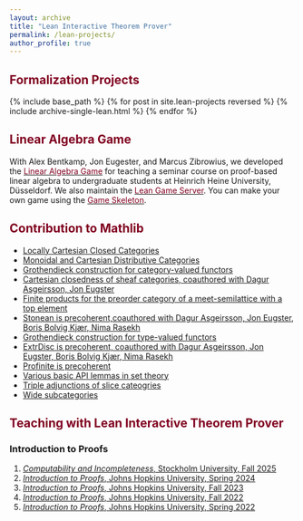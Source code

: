 ```yaml
---
layout: archive
title: "Lean Interactive Theorem Prover"
permalink: /lean-projects/
author_profile: true
---
```



<h2><font color="#800020"> Formalization Projects </font></h2>
{% include base_path %}
{% for post in site.lean-projects reversed %}
  {% include archive-single-lean.html %}
{% endfor %}

<!-- {% include base_path %}
{% for post in site.lean reversed %}
  {% include archive-single-lean.html %}
{% endfor %} -->


<h2><font color="#800020">Linear Algebra Game</font></h2>
With Alex Bentkamp, Jon Eugester, and Marcus Zibrowius, we developed the <a href="https://adam.math.hhu.de/#/g/hhu-adam/robo"><font color="#800020">Linear Algebra Game</font></a> for teaching a seminar course on proof-based linear algebra to undergraduate students at Heinrich Heine University, Düsseldorf. We also maintain the <a href="https://adam.math.hhu.de"><font color="#800020">Lean Game Server</font></a>. You can make your own game using the <a href="https://github.com/hhu-adam/GameSkeleton"><font color="#800020">Game Skeleton</font></a>.

<!-- See more about this in the following link below from a talk I gave at the Hausdorff Research Institute in Mathematics (HIM), Bonn.  -->

<!-- <a href="https://www.youtube.com/watch?v=f8LuzA7k4K4"><i class="fa fa-fw fa-youtube" aria-hidden="true"></i> Linear Algebra Game in Lean4</a> -->


<h2><font color="#800020"> Contribution to Mathlib </font></h2>

- [Locally Cartesian Closed Categories ](https://github.com/leanprover-community/mathlib4/pull/22321)
- [Monoidal and Cartesian Distributive Categories](https://github.com/leanprover-community/mathlib4/pull/20182)
- [Grothendieck construction for category-valued functors](https://github.com/leanprover-community/mathlib4/blob/master/Mathlib/CategoryTheory/Grothendieck.lean)
- [Cartesian closedness of sheaf categories, coauthored with Dagur Asgeirsson, Jon Eugster](https://github.com/leanprover-community/mathlib4/pull/15262)
- [Finite products for the preorder category of a meet-semilattice with a top element](https://github.com/leanprover-community/mathlib4/pull/21094)
- [Stonean is precoherent,coauthored with Dagur Asgeirsson, Jon Eugster, Boris Bolvig Kjær, Nima Rasekh](https://github.com/leanprover-community/mathlib4/pull/6725)
- [Grothendieck construction for type-valued functors](https://github.com/leanprover-community/mathlib4/blob/master/Mathlib/CategoryTheory/Elements.lean)
- [ExtrDisc is precoherent, coauthored with Dagur Asgeirsson, Jon Eugster, Boris Bolvig Kjær, Nima Rasekh](https://github.com/leanprover-community/mathlib4/pull/5861)
- [Profinite is precoherent](https://github.com/leanprover-community/mathlib4/pull/5858)
- [Various basic API lemmas in set theory](https://github.com/leanprover-community/mathlib4/blob/master/Mathlib/Data/Set/Basic.lean)
- [Triple adjunctions of slice cateogries](https://github.com/leanprover-community/mathlib4/pull/14519)
- [Wide subcategories](https://github.com/leanprover-community/mathlib4/pull/15374)

<h2><font color="#800020"> Teaching with Lean Interactive Theorem Prover</font></h2>

<h3> Introduction to Proofs </h3>

1. <a href="https://sinhp.github.io/teaching/2025-logic2-stockholm/">_Computability and Incompleteness_, Stockholm University, Fall 2025 <i class="fa fa-external-link" aria-hidden="true"></i></a>
2. <a href="https://github.com/sinhp/Proofs-S24/tree/master">_Introduction to Proofs_, Johns Hopkins University, Spring 2024 <i class="fa fa-external-link" aria-hidden="true"></i></a>
3. <a href="https://github.com/sinhp/ProofLab4/tree/master">_Introduction to Proofs_, Johns Hopkins University, Fall 2023 <i class="fa fa-external-link" aria-hidden="true"></i></a>
4. <a href="https://sinhp.github.io/teaching/2022-introduction-to-proofs-with-Lean">_Introduction to Proofs_, Johns Hopkins University, Fall 2022 <i class="fa fa-external-link" aria-hidden="true"></i></a>
5. <a href="https://introproofs.github.io/s22">_Introduction to Proofs_, Johns Hopkins University, Spring 2022 <i class="fa fa-external-link" aria-hidden="true"></i></a>